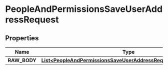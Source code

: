 

# PeopleAndPermissionsSaveUserAddressRequest


## Properties

| Name | Type | Description | Notes |
|------------ | ------------- | ------------- | -------------|
|**RAW_BODY** | [**List&lt;PeopleAndPermissionsSaveUserAddressRequestRAWBODYInner&gt;**](PeopleAndPermissionsSaveUserAddressRequestRAWBODYInner.md) |  |  [optional] |



